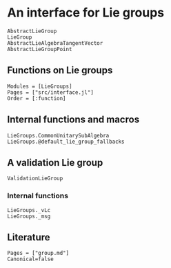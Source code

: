 # An interface for Lie groups

```@docs
AbstractLieGroup
LieGroup
AbstractLieAlgebraTangentVector
AbstractLieGroupPoint
```

## Functions on Lie groups

```@autodocs
Modules = [LieGroups]
Pages = ["src/interface.jl"]
Order = [:function]
```

## Internal functions and macros

```@docs
LieGroups.CommonUnitarySubAlgebra
LieGroups.@default_lie_group_fallbacks
```

## A validation Lie group

```@docs
ValidationLieGroup
```

### Internal functions

```@docs
LieGroups._vLc
LieGroups._msg
```

## Literature

```@bibliography
Pages = ["group.md"]
Canonical=false
```